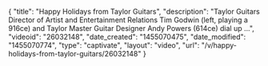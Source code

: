 {
    "title": "Happy Holidays from Taylor Guitars",
    "description": "Taylor Guitars Director of Artist and Entertainment Relations Tim Godwin (left, playing a 916ce) and Taylor Master Guitar Designer Andy Powers (614ce) dial up ...",
    "videoid": "26032148",
    "date_created": "1455070475",
    "date_modified": "1455070774",
    "type": "captivate",
    "layout": "video",
    "url": "\/v\/happy-holidays-from-taylor-guitars\/26032148"
}